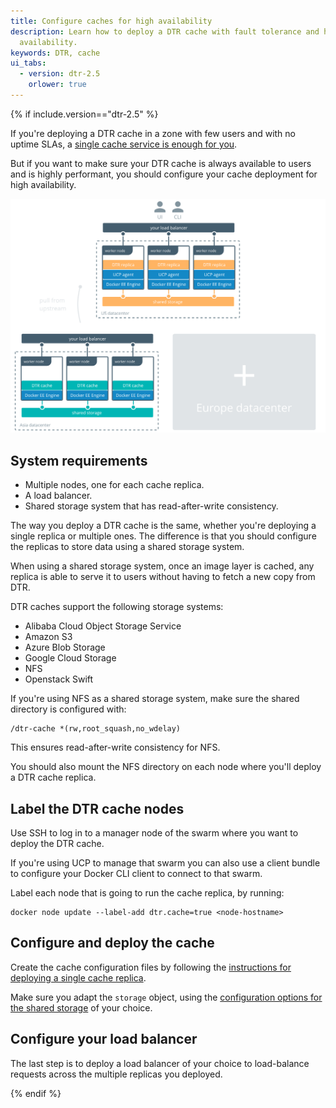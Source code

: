```yaml
---
title: Configure caches for high availability
description: Learn how to deploy a DTR cache with fault tolerance and high
  availability.
keywords: DTR, cache
ui_tabs:
  - version: dtr-2.5
    orlower: true
---
```


{% if include.version=="dtr-2.5" %}

If you're deploying a DTR cache in a zone with few users and with no uptime
SLAs, a [single cache service is enough for you](simple.md).

But if you want to make sure your DTR cache is always available to users
and is highly performant, you should configure your cache deployment for
high availability.

![Highly-available cache](../../../images/deploy-caches-ha-1.svg)

## System requirements

* Multiple nodes, one for each cache replica.
* A load balancer.
* Shared storage system that has read-after-write consistency.

The way you deploy a DTR cache is the same, whether you're deploying a single
replica or multiple ones. The difference is that you should configure the
replicas to store data using a shared storage system.

When using a shared storage system, once an image layer is cached, any replica
is able to serve it to users without having to fetch a new copy from DTR.

DTR caches support the following storage systems:
* Alibaba Cloud Object Storage Service
* Amazon S3
* Azure Blob Storage
* Google Cloud Storage
* NFS
* Openstack Swift

If you're using NFS as a shared storage system, make sure the shared
directory is configured with:

```
/dtr-cache *(rw,root_squash,no_wdelay)
```

This ensures read-after-write consistency for NFS.

You should also mount the NFS directory on each node where you'll deploy a
DTR cache replica.

## Label the DTR cache nodes

Use SSH to log in to a manager node of the swarm where you want to deploy
the DTR cache.

If you're using UCP to manage that swarm you can also use a client bundle to
configure your Docker CLI client to connect to that swarm.

Label each node that is going to run the cache replica, by running:

```
docker node update --label-add dtr.cache=true <node-hostname>
```

## Configure and deploy the cache

Create the cache configuration files by following the
[instructions for deploying a single cache replica](simple.md#prepare-the-cache-deployment).

Make sure you adapt the `storage` object, using the
[configuration options for the shared storage](/registry/configuration.md#storage)
of your choice.

## Configure your load balancer

The last step is to deploy a load balancer of your choice to load-balance
requests across the multiple replicas you deployed.

{% endif %}

